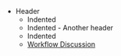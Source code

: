    - Header
      - Indented
      - Indented
    - Another header
      - Indented
       - [Workflow Discussion](mydoc.md)
      

